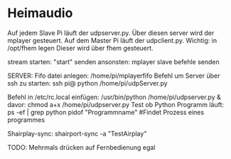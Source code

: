 # Heimaudio
Auf jedem Slave Pi läuft der udpserver.py. Über diesen server wird der mplayer gesteuert.
Auf dem Master Pi läuft der udpclient.py. Wichtig: in /opt/fhem legen
Dieser wird über fhem gesteuert.

stream starten: "start" senden
ansonsten: mplayer slave befehle senden


SERVER:
Fifo datei anlegen: /home/pi/mplayerfifo
Befehl um Server über ssh zu starten:
ssh pi@<IP> python /home/pi/udpServer.py


Befehl in /etc/rc.local einfügen:
/usr/bin/python /home/pi/udpserver.py &
davor: chmod a+x /home/pi/udpserver.py
Test ob Python Programm läuft: ps -ef | grep python
pidof "Programmname" #Findet Prozess eines programmes

Shairplay-sync: shairport-sync -a "TestAirplay"




TODO:
Mehrmals drücken auf Fernbedienung egal



